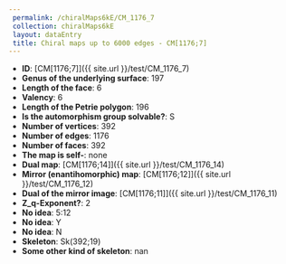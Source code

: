 ```yaml
--- 
 permalink: /chiralMaps6kE/CM_1176_7 
 collection: chiralMaps6kE
 layout: dataEntry
 title: Chiral maps up to 6000 edges - CM[1176;7]
---
```


- **ID**: [CM[1176;7]]({{ site.url }}/test/CM_1176_7)
- **Genus of the underlying surface**: 197
- **Length of the face**: 6
- **Valency**: 6
- **Length of the Petrie polygon**: 196
- **Is the automorphism group solvable?**: S
- **Number of vertices**: 392
- **Number of edges**: 1176
- **Number of faces**: 392
- **The map is self-**: none
- **Dual map**: [CM[1176;14]]({{ site.url }}/test/CM_1176_14)
- **Mirror (enantihomorphic) map**: [CM[1176;12]]({{ site.url }}/test/CM_1176_12)
- **Dual of the mirror image**: [CM[1176;11]]({{ site.url }}/test/CM_1176_11)
- **Z_q-Exponent?**: 2
- **No idea**:  5:12
- **No idea**: Y
- **No idea**: N
- **Skeleton**: Sk(392;19)
- **Some other kind of skeleton**: nan
